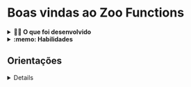 # Boas vindas ao Zoo Functions

<details>
<summary><strong>👨‍💻 O que foi desenvolvido</strong></summary><br />
O Restaurante 🍝 🦐 Chapa Quente 🍛 🥘 precisa de você para finalizar sua ferramenta de construção de cardápios. O restaurante necessita desta ferramenta para que possa, de maneira simples, gerar seus cardápios considerando possíveis restrições alimentares e também a disponibilidade dos ingredientes em estoque. Hoje, a gestão das receitas e de estoque do restaurante acontece de forma muito ineficiente através de arquivos csv e, por essa razão, as pessoas fundadoras do estabelecimento desejam melhorar esta gestão.

Um primeiro time iniciou o desenvolvimento deste projeto e já preparou uma estrutura inicial e fiquei responsável por construir testes para classes já implementadas, implementar uma nova classe para mapear os pratos e suas respectivas receitas (ingredientes e quantidades), também implementar uma classe que gerou os cardápios que devem ser mostrados para as pessoas que frequentam o estabelecimento e outra que fará a gestão de estoque dos ingredientes.
 </details>

<details>
  <summary><strong>:memo: Habilidades</strong></summary><br />

  Neste projeto:
- Praticar o conceito de Hashmaps através das estruturas de dados Dict e Set do Python;
- Praticar os conhecimentos de testes de software;
- Praticar os conhecimentos de orientação a objetos.
- Testando classes já implementadas
- Mapeamento Pratos <> Ingredientes
- Geração dos cardápios
-  Estoque de ingredientes

</details>


## Orientações

<details>
 
- Crie o ambiente virtual para o projeto: `python3 -m venv .venv && source .venv/bin/activate` 
- Instale as dependências: python3 -m pip install -r dev-requirements.txt
- 🎛 Linter: python3 -m flake8
-  testes: python3 -m pytest
</details>

